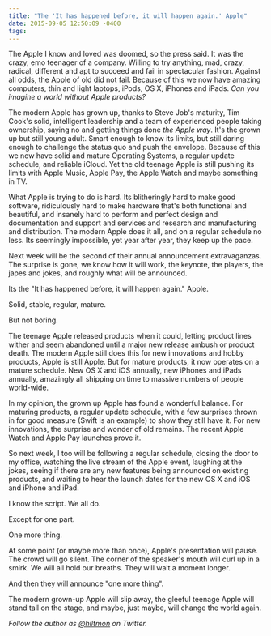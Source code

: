 ```yaml
---
title: "The 'It has happened before, it will happen again.' Apple"
date: 2015-09-05 12:50:09 -0400
tags: 
---
```


The Apple I know and loved was doomed, so the press said. It was the crazy, emo teenager of a company. Willing to try anything, mad, crazy, radical, different and apt to succeed and fail in spectacular fashion. Against all odds, the Apple of old did not fail. Because of this we now have amazing computers, thin and light laptops, iPods, OS X, iPhones and iPads. *Can you imagine a world without Apple products?*

The modern Apple has grown up, thanks to Steve Job's maturity, Tim Cook's solid, intelligent leadership and a team of experienced people taking ownership, saying no and getting things done *the Apple way*. It's the grown up but still young adult. Smart enough to know its limits, but still daring enough to challenge the status quo and push the envelope. Because of this we now have solid and mature Operating Systems, a regular update schedule, and reliable iCloud. Yet the old teenage Apple is still pushing its limits with Apple Music, Apple Pay, the Apple Watch and maybe something in TV.

What Apple is trying to do is hard. Its blitheringly hard to make good software, ridiculously hard to make hardware that's both functional and beautiful, and insanely hard to perform and perfect design and documentation and support and services and research and manufacturing and distribution. The modern Apple does it all, and on a regular schedule no less. Its seemingly impossible, yet year after year, they keep up the pace.

Next week will be the second of their annual announcement extravaganzas. The surprise is gone, we know how it will work, the keynote, the players, the japes and jokes, and roughly what will be announced. 

Its the "It has happened before, it will happen again." Apple.

Solid, stable, regular, mature.

But not boring.

The teenage Apple released products when it could, letting product lines wither and seem abandoned until a major new release ambush or product death. The modern Apple still does this for new innovations and hobby products, Apple is still Apple. But for mature products, it now operates on a mature schedule. New OS X and iOS annually, new iPhones and iPads annually, amazingly all shipping on time to massive numbers of people world-wide.

In my opinion, the grown up Apple has found a wonderful balance. For maturing products, a regular update schedule, with a few surprises thrown in for good measure (Swift is an example) to show they still have it. For new innovations, the surprise and wonder of old remains. The recent Apple Watch and Apple Pay launches prove it.

So next week, I too will be following a regular schedule, closing the door to my office, watching the live stream of the Apple event, laughing at the jokes, seeing if there are any new features being announced on existing products, and waiting to hear the launch dates for the new OS X and iOS and iPhone and iPad. 

I know the script. We all do.

Except for one part.

One more thing.

At some point (or maybe more than once), Apple's presentation will pause. The crowd will go silent. The corner of the speaker's mouth will curl up in a smirk. We will all hold our breaths. They will wait a moment longer.

And then they will announce "one more thing".

The modern grown-up Apple will slip away, the gleeful teenage Apple will stand tall on the stage, and maybe, just maybe, will change the world again.

*Follow the author as [@hiltmon](https://twitter.com/hiltmon) on Twitter.*

